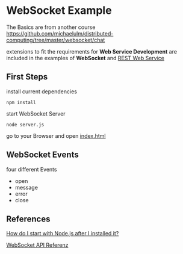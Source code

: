 # WebSocket Example

The Basics are from another course https://github.com/michaelulm/distributed-computing/tree/master/websocket/chat

extensions to fit the requirements for **Web Service Development** are included in the examples of **WebSocket** and [REST Web Service](../rest)


## First Steps
install current dependencies

    npm install

start WebSocket Server

	node server.js

go to your Browser and open [index.html](ui/index.html)

## WebSocket Events
four different Events
- open
- message
- error
- close



## References 

[How do I start with Node.js after I installed it?](https://nodejs.org/en/docs/guides/getting-started-guide/)

[WebSocket API Referenz](https://developer.mozilla.org/de/docs/Web/API/WebSocket)